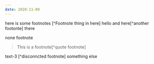 ```yaml
---
date: 2020-11-09
---
```


here is some footnotes [^Footnote thing in here] hello and here[^another footonte] there
 
none footnote 

> This is a footnote[^quote footnote]

text-3 [^disconncted footnote] something else